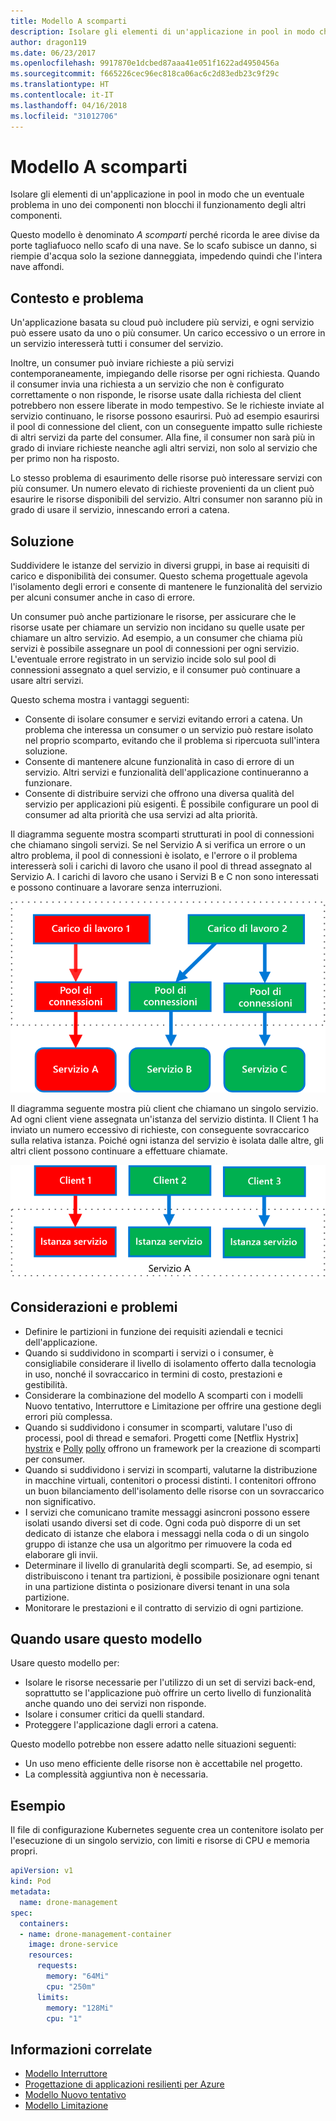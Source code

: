 ```yaml
---
title: Modello A scomparti
description: Isolare gli elementi di un'applicazione in pool in modo che un eventuale problema in uno dei componenti non blocchi il funzionamento degli altri componenti
author: dragon119
ms.date: 06/23/2017
ms.openlocfilehash: 9917870e1dcbed87aaa41e051f1622ad4950456a
ms.sourcegitcommit: f665226cec96ec818ca06ac6c2d83edb23c9f29c
ms.translationtype: HT
ms.contentlocale: it-IT
ms.lasthandoff: 04/16/2018
ms.locfileid: "31012706"
---
```

# <a name="bulkhead-pattern"></a>Modello A scomparti

Isolare gli elementi di un'applicazione in pool in modo che un eventuale problema in uno dei componenti non blocchi il funzionamento degli altri componenti.

Questo modello è denominato *A scomparti* perché ricorda le aree divise da porte tagliafuoco nello scafo di una nave. Se lo scafo subisce un danno, si riempie d'acqua solo la sezione danneggiata, impedendo quindi che l'intera nave affondi. 

## <a name="context-and-problem"></a>Contesto e problema

Un'applicazione basata su cloud può includere più servizi, e ogni servizio può essere usato da uno o più consumer. Un carico eccessivo o un errore in un servizio interesserà tutti i consumer del servizio.

Inoltre, un consumer può inviare richieste a più servizi contemporaneamente, impiegando delle risorse per ogni richiesta. Quando il consumer invia una richiesta a un servizio che non è configurato correttamente o non risponde, le risorse usate dalla richiesta del client potrebbero non essere liberate in modo tempestivo. Se le richieste inviate al servizio continuano, le risorse possono esaurirsi. Può ad esempio esaurirsi il pool di connessione del client, con un conseguente impatto sulle richieste di altri servizi da parte del consumer. Alla fine, il consumer non sarà più in grado di inviare richieste neanche agli altri servizi, non solo al servizio che per primo non ha risposto.

Lo stesso problema di esaurimento delle risorse può interessare servizi con più consumer. Un numero elevato di richieste provenienti da un client può esaurire le risorse disponibili del servizio. Altri consumer non saranno più in grado di usare il servizio, innescando errori a catena.

## <a name="solution"></a>Soluzione

Suddividere le istanze del servizio in diversi gruppi, in base ai requisiti di carico e disponibilità dei consumer. Questo schema progettuale agevola l'isolamento degli errori e consente di mantenere le funzionalità del servizio per alcuni consumer anche in caso di errore.

Un consumer può anche partizionare le risorse, per assicurare che le risorse usate per chiamare un servizio non incidano su quelle usate per chiamare un altro servizio. Ad esempio, a un consumer che chiama più servizi è possibile assegnare un pool di connessioni per ogni servizio. L'eventuale errore registrato in un servizio incide solo sul pool di connessioni assegnato a quel servizio, e il consumer può continuare a usare altri servizi.

Questo schema mostra i vantaggi seguenti:

- Consente di isolare consumer e servizi evitando errori a catena. Un problema che interessa un consumer o un servizio può restare isolato nel proprio scomparto, evitando che il problema si ripercuota sull'intera soluzione.
- Consente di mantenere alcune funzionalità in caso di errore di un servizio. Altri servizi e funzionalità dell'applicazione continueranno a funzionare.
- Consente di distribuire servizi che offrono una diversa qualità del servizio per applicazioni più esigenti. È possibile configurare un pool di consumer ad alta priorità che usa servizi ad alta priorità. 

Il diagramma seguente mostra scomparti strutturati in pool di connessioni che chiamano singoli servizi. Se nel Servizio A si verifica un errore o un altro problema, il pool di connessioni è isolato, e l'errore o il problema interesserà soli i carichi di lavoro che usano il pool di thread assegnato al Servizio A. I carichi di lavoro che usano i Servizi B e C non sono interessati e possono continuare a lavorare senza interruzioni.

![](./_images/bulkhead-1.png) 

Il diagramma seguente mostra più client che chiamano un singolo servizio. Ad ogni client viene assegnata un'istanza del servizio distinta. Il Client 1 ha inviato un numero eccessivo di richieste, con conseguente sovraccarico sulla relativa istanza. Poiché ogni istanza del servizio è isolata dalle altre, gli altri client possono continuare a effettuare chiamate.

![](./_images/bulkhead-2.png)
     
## <a name="issues-and-considerations"></a>Considerazioni e problemi

- Definire le partizioni in funzione dei requisiti aziendali e tecnici dell'applicazione.
- Quando si suddividono in scomparti i servizi o i consumer, è consigliabile considerare il livello di isolamento offerto dalla tecnologia in uso, nonché il sovraccarico in termini di costo, prestazioni e gestibilità.
- Considerare la combinazione del modello A scomparti con i modelli Nuovo tentativo, Interruttore e Limitazione per offrire una gestione degli errori più complessa.
- Quando si suddividono i consumer in scomparti, valutare l'uso di processi, pool di thread e semafori. Progetti come [Netflix Hystrix] [ hystrix] e [Polly] [ polly] offrono un framework per la creazione di scomparti per consumer.
- Quando si suddividono i servizi in scomparti, valutarne la distribuzione in macchine virtuali, contenitori o processi distinti. I contenitori offrono un buon bilanciamento dell'isolamento delle risorse con un sovraccarico non significativo.
- I servizi che comunicano tramite messaggi asincroni possono essere isolati usando diversi set di code. Ogni coda può disporre di un set dedicato di istanze che elabora i messaggi nella coda o di un singolo gruppo di istanze che usa un algoritmo per rimuovere la coda ed elaborare gli invii.
- Determinare il livello di granularità degli scomparti. Se, ad esempio, si distribuiscono i tenant tra partizioni, è possibile posizionare ogni tenant in una partizione distinta o posizionare diversi tenant in una sola partizione.
- Monitorare le prestazioni e il contratto di servizio di ogni partizione.

## <a name="when-to-use-this-pattern"></a>Quando usare questo modello

Usare questo modello per:

- Isolare le risorse necessarie per l'utilizzo di un set di servizi back-end, soprattutto se l'applicazione può offrire un certo livello di funzionalità anche quando uno dei servizi non risponde.
- Isolare i consumer critici da quelli standard.
- Proteggere l'applicazione dagli errori a catena.

Questo modello potrebbe non essere adatto nelle situazioni seguenti:

- Un uso meno efficiente delle risorse non è accettabile nel progetto.
- La complessità aggiuntiva non è necessaria.

## <a name="example"></a>Esempio

Il file di configurazione Kubernetes seguente crea un contenitore isolato per l'esecuzione di un singolo servizio, con limiti e risorse di CPU e memoria propri.

```yml
apiVersion: v1
kind: Pod
metadata:
  name: drone-management
spec:
  containers:
  - name: drone-management-container
    image: drone-service
    resources:
      requests:
        memory: "64Mi"
        cpu: "250m"
      limits:
        memory: "128Mi"
        cpu: "1"
```

## <a name="related-guidance"></a>Informazioni correlate

- [Modello Interruttore](./circuit-breaker.md)
- [Progettazione di applicazioni resilienti per Azure](../resiliency/index.md)
- [Modello Nuovo tentativo](./retry.md)
- [Modello Limitazione](./throttling.md)


<!-- links -->

[hystrix]: https://github.com/Netflix/Hystrix
[polly]: https://github.com/App-vNext/Polly